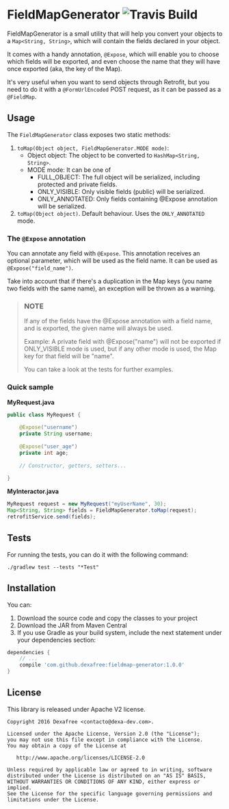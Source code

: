 # FieldMapGenerator ![Travis Build](https://travis-ci.org/dexafree/fieldmap-generator.svg)

FieldMapGenerator is a small utility that will help you convert your objects to a `Map<String, String>`, which will 
contain the fields declared in your object.

It comes with a handy annotation, `@Expose`, which will enable you to choose which fields will be exported, and even
choose the name that they will have once exported (aka, the key of the Map).

It's very useful when you want to send objects through Retrofit, but you need to do it with a `@FormUrlEncoded` POST request, 
as it can be passed as a `@FieldMap`.

## Usage

The `FieldMapGenerator` class exposes two static methods:

1. `toMap(Object object, FieldMapGenerator.MODE mode)`:
    * Object object: The object to be converted to `HashMap<String, String>`.
    * MODE mode: It can be one of 
         * FULL_OBJECT: The full object will be serialized, including protected and private fields.
         * ONLY_VISIBLE: Only visible fields (public) will be serialized.
         * ONLY_ANNOTATED: Only fields containing @Expose annotation will be serialized.
2. `toMap(Object object)`. Default behaviour. Uses the `ONLY_ANNOTATED` mode.

### The `@Expose` annotation

You can annotate any field with `@Expose`. This annotation receives an optional parameter, which will be used as the field
name. It can be used as `@Expose("field_name")`.

Take into account that if there's a duplication in the Map keys (you name two fields with the same name), an exception
will be thrown as a warning.

> ### NOTE
> If any of the fields have the @Expose annotation with a field name, and is exported, the given name will always be used.
>
> Example: A private field with @Expose("name") will not be exported if ONLY_VISIBLE mode is used, but if any other mode
> is used, the Map key for that field will be "name".
>
> You can take a look at the tests for further examples.

### Quick sample

**MyRequest.java**

```java
public class MyRequest {
    
    @Expose("username")
    private String username;
    
    @Expose("user_age")
    private int age;
    
    // Constructor, getters, setters...
    
}
```

**MyInteractor.java**

```java
MyRequest request = new MyRequest("myUserName", 30);
Map<String, String> fields = FieldMapGenerator.toMap(request);
retrofitService.send(fields);
```


## Tests

For running the tests, you can do it with the following command:

```
./gradlew test --tests "*Test"
```

## Installation

You can:
 
1. Download the source code and copy the classes to your project
2. Download the JAR from Maven Central 
3. If you use Gradle as your build system, include the next statement under your dependencies section:

```groovy
dependencies {
    // ...
    compile 'com.github.dexafree:fieldmap-generator:1.0.0'
}
```

## License

This library is released under Apache V2 license.

```
Copyright 2016 Dexafree <contacto@dexa-dev.com>.

Licensed under the Apache License, Version 2.0 (the "License");
you may not use this file except in compliance with the License.
You may obtain a copy of the License at

   http://www.apache.org/licenses/LICENSE-2.0

Unless required by applicable law or agreed to in writing, software
distributed under the License is distributed on an "AS IS" BASIS,
WITHOUT WARRANTIES OR CONDITIONS OF ANY KIND, either express or implied.
See the License for the specific language governing permissions and
limitations under the License.
```